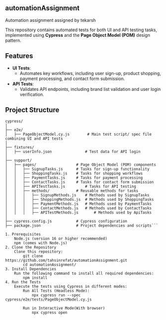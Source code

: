 ## automationAssignment
 Automation assignment assigned by tekarsh

This repository contains automated tests for both UI and API testing tasks, implemented using **Cypress** and the **Page Object Model (POM)** design pattern.

## **Features**
- **UI Tests**:
  - Automates key workflows, including user sign-up, product shopping, payment processing, and contact form submission.
- **API Tests**:
  - Validates API endpoints, including brand list validation and user login verification.

## **Project Structure**
```plaintext
cypress/
│
├── e2e/
│   ├── PageObjectModel.cy.js        # Main test script/ spec file combining UI and API tests
│
├── fixtures/
│   ├── userInfo.json               # Test data for API login
│
├── support/
│   ├── pages/                  # Page Object Model (POM) components
│   │   ├── SignupTasks.js      # Tasks for sign-up functionality
│   │   ├── ShoppingTasks.js    # Tasks for shopping workflows
│   │   ├── PaymentTasks.js     # Tasks for payment processing
│   │   ├── ContactTasks.js     # Tasks for contact form submission
│   │   ├── APITestTasks.js         # Tasks for API testing
│   │   ├── methods/            # Reusable methods for tasks
│   │   │   ├── SignupMethods.js    # Methods used by SignupTasks
│   │   │   ├── ShoppingMethods.js  # Methods used by ShoppingTasks
│   │   │   ├── PaymentMethods.js   # Methods used by PaymentTasks
│   │   │   ├── ContactMethods.js   # Methods used by ContactTasks
│   │   │   ├── APITestMethods.js       # Methods used by ApiTasks
│
├── cypress.config.js           # Cypress configuration
├── package.json                # Project dependencies and scripts```

1. Prerequisites
    Node.js (version 16 or higher recommended)
    npm (comes with Node.js)
2. Clone the Repository
    Clone this repository:
        git clone https://github.com/tahsinrefat/automationAssignment.git
        cd automationAssignment/
3. Install Dependencies
    Run the following command to install all required dependencies:
        npm install
4. Run the Tests
    Execute the tests using Cypress in different modes:
        Run All Tests (Headless Mode):
            npx cypress run --spec cypress/e2e/tests/PageObjectModel.cy.js
            
        Run in Interactive Mode(With browser)
            npx cypress open

